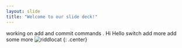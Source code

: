 ```yaml
---
layout: slide
title: "Welcome to our slide deck!"
---
```


working on add and commit commands .
Hi
Hello switch
add more
add some more
![riddlocat](https://octodex.github.com/images/riddlocat.png)
{: .center}
